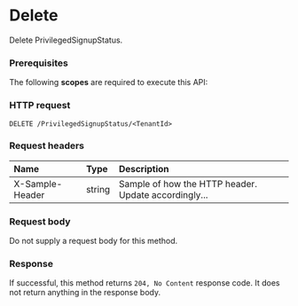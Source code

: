 # Delete

Delete PrivilegedSignupStatus.
### Prerequisites
The following **scopes** are required to execute this API: 
### HTTP request
<!-- { "blockType": "ignored" } -->
```http
DELETE /PrivilegedSignupStatus/<TenantId>

```
### Request headers
| Name       | Type | Description|
|:---------------|:--------|:----------|
| X-Sample-Header  | string  | Sample of how the HTTP header. Update accordingly...|

### Request body
Do not supply a request body for this method.


### Response
If successful, this method returns `204, No Content` response code. It does not return anything in the response body.


<!-- uuid: 174886c8-0ad5-48b3-916a-71f6268088c1
2015-10-16 09:51:16 UTC -->
<!-- {
  "type": "#page.annotation",
  "description": "Delete",
  "keywords": "",
  "section": "documentation",
  "tocPath": ""
}-->